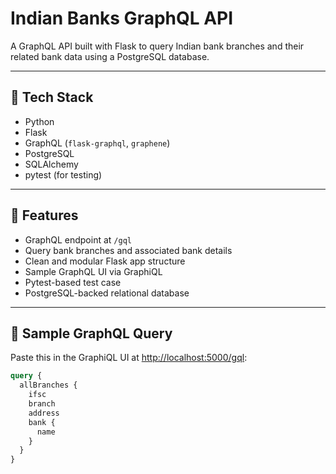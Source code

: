 # Indian Banks GraphQL API

A GraphQL API built with Flask to query Indian bank branches and their related bank data using a PostgreSQL database.

---

## 🔧 Tech Stack

- Python
- Flask
- GraphQL (`flask-graphql`, `graphene`)
- PostgreSQL
- SQLAlchemy
- pytest (for testing)

---

## 🚀 Features

- GraphQL endpoint at `/gql`
- Query bank branches and associated bank details
- Clean and modular Flask app structure
- Sample GraphQL UI via GraphiQL
- Pytest-based test case
- PostgreSQL-backed relational database

---

## 🧪 Sample GraphQL Query

Paste this in the GraphiQL UI at [http://localhost:5000/gql](http://localhost:5000/gql):

```graphql
query {
  allBranches {
    ifsc
    branch
    address
    bank {
      name
    }
  }
}
